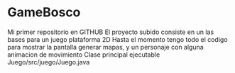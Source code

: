 # GameBosco
Mi primer repositorio en GITHUB
El proyecto subido consiste en un las bases para un juego plataforma 2D
Hasta el momento tengo todo el codigo para mostrar la pantalla generar mapas, y un personaje con alguna animacion de movimiento
Clase principal ejecutable Juego/src/juego/Juego.java
